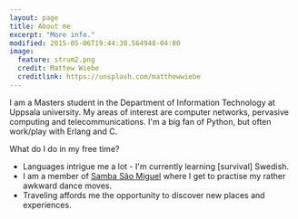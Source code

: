 ```yaml
---
layout: page
title: About me  
excerpt: "More info."
modified: 2015-05-06T19:44:38.564948-04:00
image:
  feature: strum2.png 
  credit: Mattew Wiebe 
  creditlink: https://unsplash.com/matthewwiebe 
---
```

<!-- ![me]({{site.baseurl}}/images/nick2.png) -->

I am a Masters student in the Department of Information Technology  at Uppsala university. My areas of interest are computer networks, pervasive computing and telecommunications. I'm a big fan of Python, but often work/play with Erlang and C.

What do I do in my free time?

* Languages intrigue me a lot - I'm currently learning [survival] Swedish. 
* I am a member of [Samba São Miguel](http://www.v-dala.se/association/samba-sao-miguel/) where I get to practise my
rather awkward dance moves.
* Traveling affords me the opportunity to discover new places and experiences.
<!--a markdown="0" href="{{ site.url }}/theme-setup" class="btn">Install So Simple Theme</a-->

[^1]: Example: *domain.com/category-name/post-title*

